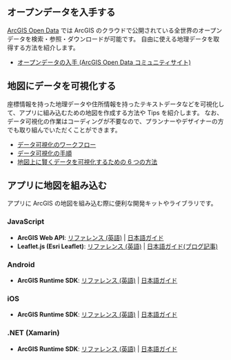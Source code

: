 ## オープンデータを入手する

[ArcGIS Open Data](http://opendata.arcgis.com/) では ArcGIS のクラウドで公開されている全世界のオープンデータを検索・参照・ダウンロードが可能です。
自由に使える地理データを取得する方法を紹介します。

* [オープンデータの入手 (ArcGIS Open Data コミュニティサイト)]()

## 地図にデータを可視化する

座標情報を持った地理データや住所情報を持ったテキストデータなどを可視化して、アプリに組み込むための地図を作成する方法や Tips を紹介します。
なお、データ可視化の作業はコーディングが不要なので、プランナーやデザイナーの方でも取り組んでいただくことができます。

* [データ可視化のワークフロー](https://github.com/ynunokawa/data-viz/tree/gh-pages/docs/workflow-with-arcgis)
* [データ可視化の手順]()
* [地図上に賢くデータを可視化するための 6 つの方法](https://github.com/ynunokawa/data-viz/tree/gh-pages/docs/6ways-to-improve-your-maps)

## アプリに地図を組み込む

アプリに ArcGIS の地図を組み込む際に便利な開発キットやライブラリです。

### JavaScript
  * __ArcGIS Web API__: [リファレンス (英語)](https://developers.arcgis.com/javascript/) | [日本語ガイド](../create-startup-app-js)
  * __Leaflet.js (Esri Leaflet)__: [リファレンス (英語)](https://esri.github.io/esri-leaflet/) | [日本語ガイド(ブログ記事)](https://geonet.esri.com/groups/devcom-jp/content?query=Esri+Leaflet+Tips)

### Android
  * __ArcGIS Runtime SDK__: [リファレンス (英語)](https://developers.arcgis.com/android/latest/) | [日本語ガイド](../create-startup-app-android)

### iOS
  * __ArcGIS Runtime SDK__: [リファレンス (英語)](https://developers.arcgis.com/ios/latest/) | [日本語ガイド](../create-startup-app-ios)

### .NET (Xamarin)
  * __ArcGIS Runtime SDK__: [リファレンス (英語)](https://developers.arcgis.com/net/latest/) | [日本語ガイド](../create-startup-app-dotnet)
